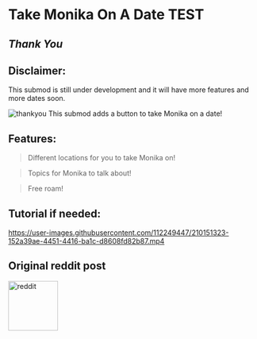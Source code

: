 # Take Monika On A Date TEST

## _Thank You_

## Disclaimer:
This submod is still under development and it will have more features and more dates soon.

![thankyou](https://user-images.githubusercontent.com/112249447/236496694-5d642cbd-7859-4dbd-a390-2500f2581ca1.png)
This submod adds a button to take Monika on a date!

## Features:
> Different locations for you to take Monika on!

> Topics for Monika to talk about!

> Free roam!

## Tutorial if needed:
https://user-images.githubusercontent.com/112249447/210151323-152a39ae-4451-4416-ba1c-d8608fd82b87.mp4

## Original reddit post
<a href="https://www.reddit.com/r/MASFandom/comments/vy49yn/take_monika_on_a_date_submod_the_park/">
<img alt="reddit" src="https://cdn-icons-png.flaticon.com/512/2111/2111459.png" width="100">
